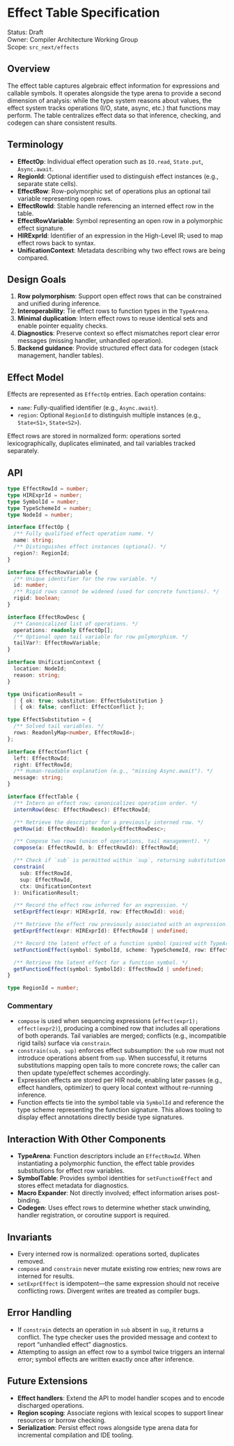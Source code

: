 # Effect Table Specification

Status: Draft  
Owner: Compiler Architecture Working Group  
Scope: `src_next/effects`

## Overview

The effect table captures algebraic effect information for expressions and callable symbols. It operates alongside the type arena to provide a second dimension of analysis: while the type system reasons about values, the effect system tracks operations (I/O, state, async, etc.) that functions may perform. The table centralizes effect data so that inference, checking, and codegen can share consistent results.

## Terminology

- **EffectOp**: Individual effect operation such as `IO.read`, `State.put`, `Async.await`.
- **RegionId**: Optional identifier used to distinguish effect instances (e.g., separate state cells).
- **EffectRow**: Row-polymorphic set of operations plus an optional tail variable representing open rows.
- **EffectRowId**: Stable handle referencing an interned effect row in the table.
- **EffectRowVariable**: Symbol representing an open row in a polymorphic effect signature.
- **HIRExprId**: Identifier of an expression in the High-Level IR; used to map effect rows back to syntax.
- **UnificationContext**: Metadata describing why two effect rows are being compared.

## Design Goals

1. **Row polymorphism**: Support open effect rows that can be constrained and unified during inference.
2. **Interoperability**: Tie effect rows to function types in the `TypeArena`.
3. **Minimal duplication**: Intern effect rows to reuse identical sets and enable pointer equality checks.
4. **Diagnostics**: Preserve context so effect mismatches report clear error messages (missing handler, unhandled operation).
5. **Backend guidance**: Provide structured effect data for codegen (stack management, handler tables).

## Effect Model

Effects are represented as `EffectOp` entries. Each operation contains:

- `name`: Fully-qualified identifier (e.g., `Async.await`).
- `region`: Optional `RegionId` to distinguish multiple instances (e.g., `State<S1>`, `State<S2>`).

Effect rows are stored in normalized form: operations sorted lexicographically, duplicates eliminated, and tail variables tracked separately.

## API

```ts
type EffectRowId = number;
type HIRExprId = number;
type SymbolId = number;
type TypeSchemeId = number;
type NodeId = number;

interface EffectOp {
  /** Fully qualified effect operation name. */
  name: string;
  /** Distinguishes effect instances (optional). */
  region?: RegionId;
}

interface EffectRowVariable {
  /** Unique identifier for the row variable. */
  id: number;
  /** Rigid rows cannot be widened (used for concrete functions). */
  rigid: boolean;
}

interface EffectRowDesc {
  /** Canonicalized list of operations. */
  operations: readonly EffectOp[];
  /** Optional open tail variable for row polymorphism. */
  tailVar?: EffectRowVariable;
}

interface UnificationContext {
  location: NodeId;
  reason: string;
}

type UnificationResult =
  | { ok: true; substitution: EffectSubstitution }
  | { ok: false; conflict: EffectConflict };

type EffectSubstitution = {
  /** Solved tail variables. */
  rows: ReadonlyMap<number, EffectRowId>;
};

interface EffectConflict {
  left: EffectRowId;
  right: EffectRowId;
  /** Human-readable explanation (e.g., "missing Async.await"). */
  message: string;
}

interface EffectTable {
  /** Intern an effect row; canonicalizes operation order. */
  internRow(desc: EffectRowDesc): EffectRowId;

  /** Retrieve the descriptor for a previously interned row. */
  getRow(id: EffectRowId): Readonly<EffectRowDesc>;

  /** Compose two rows (union of operations, tail management). */
  compose(a: EffectRowId, b: EffectRowId): EffectRowId;

  /** Check if `sub` is permitted within `sup`, returning substitution or conflict. */
  constrain(
    sub: EffectRowId,
    sup: EffectRowId,
    ctx: UnificationContext
  ): UnificationResult;

  /** Record the effect row inferred for an expression. */
  setExprEffect(expr: HIRExprId, row: EffectRowId): void;

  /** Retrieve the effect row previously associated with an expression. */
  getExprEffect(expr: HIRExprId): EffectRowId | undefined;

  /** Record the latent effect of a function symbol (paired with TypeArena). */
  setFunctionEffect(symbol: SymbolId, scheme: TypeSchemeId, row: EffectRowId): void;

  /** Retrieve the latent effect for a function symbol. */
  getFunctionEffect(symbol: SymbolId): EffectRowId | undefined;
}

type RegionId = number;
```

### Commentary

- `compose` is used when sequencing expressions (`effect(expr1); effect(expr2)`), producing a combined row that includes all operations of both operands. Tail variables are merged; conflicts (e.g., incompatible rigid tails) surface via `constrain`.
- `constrain(sub, sup)` enforces effect subsumption: the `sub` row must not introduce operations absent from `sup`. When successful, it returns substitutions mapping open tails to more concrete rows; the caller can then update type/effect schemes accordingly.
- Expression effects are stored per HIR node, enabling later passes (e.g., effect handlers, optimizer) to query local context without re-running inference.
- Function effects tie into the symbol table via `SymbolId` and reference the type scheme representing the function signature. This allows tooling to display effect annotations directly beside type signatures.

## Interaction With Other Components

- **TypeArena**: Function descriptors include an `EffectRowId`. When instantiating a polymorphic function, the effect table provides substitutions for effect row variables.
- **SymbolTable**: Provides symbol identities for `setFunctionEffect` and stores effect metadata for diagnostics.
- **Macro Expander**: Not directly involved; effect information arises post-binding.
- **Codegen**: Uses effect rows to determine whether stack unwinding, handler registration, or coroutine support is required.

## Invariants

- Every interned row is normalized: operations sorted, duplicates removed.
- `compose` and `constrain` never mutate existing row entries; new rows are interned for results.
- `setExprEffect` is idempotent—the same expression should not receive conflicting rows. Divergent writes are treated as compiler bugs.

## Error Handling

- If `constrain` detects an operation in `sub` absent in `sup`, it returns a conflict. The type checker uses the provided message and context to report “unhandled effect” diagnostics.
- Attempting to assign an effect row to a symbol twice triggers an internal error; symbol effects are written exactly once after inference.

## Future Extensions

- **Effect handlers**: Extend the API to model handler scopes and to encode discharged operations.
- **Region scoping**: Associate regions with lexical scopes to support linear resources or borrow checking.
- **Serialization**: Persist effect rows alongside type arena data for incremental compilation and IDE tooling.
